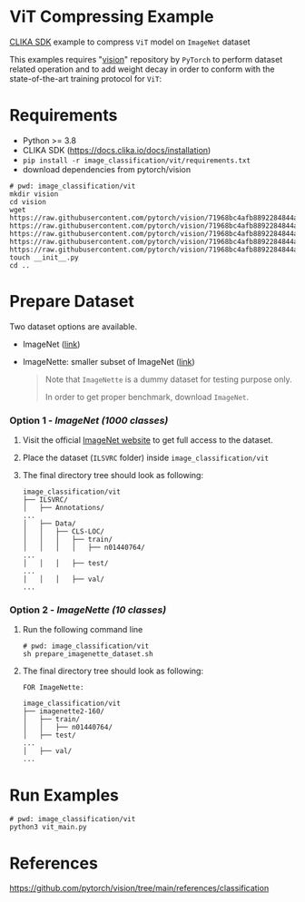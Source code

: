 # ViT Compressing Example

<ins>CLIKA SDK</ins> example to compress `ViT` model on `ImageNet` dataset

This examples requires "[vision](https://github.com/pytorch/vision)" repository by `PyTorch` to perform dataset related operation
and to add weight decay in order to conform with the state-of-the-art training protocol for `ViT`:

# Requirements

- Python >= 3.8
- CLIKA SDK (https://docs.clika.io/docs/installation)
- `pip install -r image_classification/vit/requirements.txt`
- download dependencies from pytorch/vision

```commandline
# pwd: image_classification/vit
mkdir vision
cd vision
wget https://raw.githubusercontent.com/pytorch/vision/71968bc4afb8892284844a7c4cbd772696f42a88/references/classification/presets.py https://raw.githubusercontent.com/pytorch/vision/71968bc4afb8892284844a7c4cbd772696f42a88/references/classification/train.py https://raw.githubusercontent.com/pytorch/vision/71968bc4afb8892284844a7c4cbd772696f42a88/references/classification/transforms.py https://raw.githubusercontent.com/pytorch/vision/71968bc4afb8892284844a7c4cbd772696f42a88/references/classification/utils.py https://raw.githubusercontent.com/pytorch/vision/71968bc4afb8892284844a7c4cbd772696f42a88/references/classification/sampler.py
touch __init__.py
cd ..
``` 

# Prepare Dataset

Two dataset options are available.

- ImageNet ([link](https://www.image-net.org/download.php))
- ImageNette: smaller subset of ImageNet ([link](https://github.com/fastai/imagenette))

  > Note that `ImageNette` is a dummy dataset for testing purpose only.
  >
  > In order to get proper benchmark, download `ImageNet`.

### Option 1 - _ImageNet_ _(1000 classes)_

1. Visit the official [ImageNet website](https://www.image-net.org/download.php) to get full access to the dataset.

2. Place the dataset (`ILSVRC` folder) inside `image_classification/vit`

3. The final directory tree should look as following:

    ```
    image_classification/vit
    ├── ILSVRC/
    │   ├── Annotations/
    ...
    │   ├── Data/
    │   │   ├── CLS-LOC/
    │   │   │   ├── train/
    │   │   │   │   ├── n01440764/ 
    ...
    │   │   │   ├── test/
    ...
    │   │   │   ├── val/
    ...
    ```

### Option 2 - _ImageNette_ _(10 classes)_

1. Run the following command line
    ```
    # pwd: image_classification/vit 
    sh prepare_imagenette_dataset.sh
    ```
2. The final directory tree should look as following:
    ```
    FOR ImageNette:
    
    image_classification/vit
    ├── imagenette2-160/
    │   ├── train/
    │   │   ├── n01440764/ 
    │   ├── test/
    ...
    │   ├── val/
    ...
    ```

# Run Examples

```
# pwd: image_classification/vit
python3 vit_main.py
```

# References

https://github.com/pytorch/vision/tree/main/references/classification
